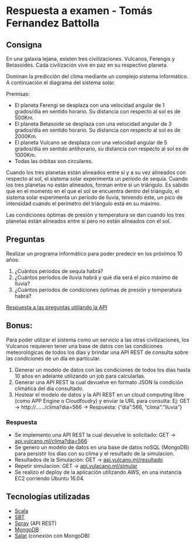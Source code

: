 # Respuesta a examen - Tomás Fernandez Battolla
## Consigna
En una galaxia lejana, existen tres civilizaciones. Vulcanos, Ferengis y Betasoides. Cada civilización vive en paz en su respectivo planeta.

Dominan la predicción del clima mediante un complejo sistema informático. A continuación el diagrama del sistema solar.

Premisas:

* El planeta Ferengi se desplaza con una velocidad angular de 1 grados/día en sentido horario. Su distancia con respecto al sol es de 500Km.
* El planeta Betasoide se desplaza con una velocidad angular de 3 grados/día en sentido horario. Su distancia con respecto al sol es de 2000Km.
* El planeta Vulcano se desplaza con una velocidad angular de 5 grados/día en sentido anti­horario, su distancia con respecto al sol es de 1000Km.
* Todas las órbitas son circulares.

Cuando los tres planetas están alineados entre sí y a su vez alineados con respecto al sol, el sistema solar experimenta un período de sequía.
Cuando los tres planetas no están alineados, forman entre sí un triángulo. Es sabido que en el momento en el que el sol se encuentra dentro del triángulo, el sistema solar experimenta un período de lluvia, teniendo éste, un pico de intensidad cuando el perímetro del triángulo está en su máximo.

Las condiciones óptimas de presión y temperatura se dan cuando los tres planetas están alineados entre sí pero no están alineados con el sol.

## Preguntas
Realizar un programa informático para poder predecir en los próximos 10 años:
1. ¿Cuántos períodos de sequía habrá? 
2. ¿Cuántos períodos de lluvia habrá y qué día será el pico máximo de lluvia?
3. ¿Cuántos períodos de condiciones óptimas de presión y temperatura habrá?

[Respuesta a las preguntas utiliando la API](http://api.vulcano.ml/resultado)

## Bonus:
Para poder utilizar el sistema como un servicio a las otras civilizaciones, los Vulcanos requieren tener una base de datos con las condiciones meteorológicas de todos los días y brindar una API REST de consulta sobre las condiciones de un día en particular.
1) Generar un modelo de datos con las condiciones de todos los días hasta 10 años en adelante utilizando un job para calcularlas.
2) Generar una API REST la cual devuelve en formato JSON la condición climática del día consultado.
3) Hostear el modelo de datos y la API REST en un cloud computing libre (como APP Engine o Cloudfoudry) y enviar la URL para consulta:
Ej: GET → http://....../clima?dia=566 → Respuesta: {“dia”:566, “clima”:”lluvia”}

### Respuesta
* Se implemento una API REST la cual devuelve lo solicitado: GET -> [api.vulcano.ml/clima?dia=566](http://api.vulcano.ml/clima?dia=566)
* Se genero un modelo de datos en una base de datos noSQL (MongoDB) para persistir los dias con su clima y el resultado de la simulacion.
* Resultados de la Simulación: GET -> [api.vulcano.ml/resultado](http://api.vulcano.ml/resultado)
* Repetir simulacion: GET -> [api.vulacano.ml/simular](http://api.vulcano.ml/simular)
* Se realizo el deploy de la aplicación utilizando AWS, en una instancia EC2 corriendo Ubuntu 16.04.

## Tecnologías utilizadas
* [Scala](https://www.scala-lang.org/download/2.11.8.html)
* [SBT](http://www.scala-sbt.org/)
* [Spray](http://spray.io/) (API REST)
* [MongoDB](https://www.mongodb.com/) 
* [Salat](https://github.com/salat/salat) (conexión con MongoDB)
